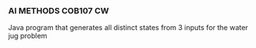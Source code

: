 ### AI METHODS COB107 CW

Java program that generates all distinct states from 3 inputs for the water jug problem
